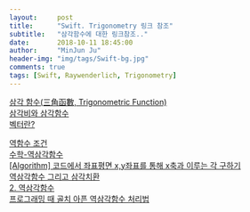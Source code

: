 ```yaml
---
layout:     post
title:      "Swift. Trigonometry 링크 참조"
subtitle:   "삼각함수에 대한 링크참조.."
date:       2018-10-11 18:45:00
author:     "MinJun Ju"
header-img: "img/tags/Swift-bg.jpg"
comments: true 
tags: [Swift, Raywenderlich, Trigonometry]
---
```


[삼각 함수(三角函數, Trigonometric Function)](https://ghebook.blogspot.com/2010/12/trigonometric-function.html)<br>
[삼각비와 삼각함수](http://suhak.tistory.com/167)<br>
[벡터란?](https://ko.khanacademy.org/computing/computer-programming/programming-natural-simulations/programming-vectors/a/intro-to-vectors)<br>

[역함수 조건](https://ko.wikipedia.org/wiki/%EC%97%AD%ED%95%A8%EC%88%98)<br>
[수학-역삼각함수](https://m.blog.naver.com/PostView.nhn?blogId=dydrogud22&logNo=110188541920&proxyReferer=https%3A%2F%2Fwww.google.co.kr%2F)<br>
[[Algorithm] 코드에서 좌표평면 x,y좌표를 통해 x축과 이루는 각 구하기](https://twpower.github.io/57-find-angle-in-xy-coordinate)<br>
[역삼각함수 그리고 삼각치환](http://suhak.tistory.com/515)<br>
[2. 역삼각함수](http://blog.naver.com/PostView.nhn?blogId=alsdnr7680&logNo=220739615780&parentCategoryNo=&categoryNo=12&viewDate=&isShowPopularPosts=true&from=search)<br>
[프로그래밍 때 골치 아픈 역삼각함수 처리법](https://hermit1004computer.blogspot.com/2018/01/blog-post.html)
